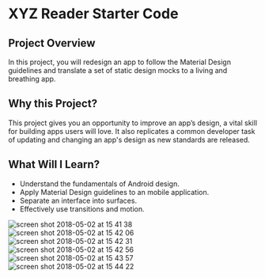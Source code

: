 # XYZ Reader Starter Code


## Project Overview
In this project, you will redesign an app to follow the Material Design guidelines and translate a set of static design mocks to a living and breathing app.

## Why this Project?
This project gives you an opportunity to improve an app’s design, a vital skill for building apps users will love. It also replicates a common developer task of updating and changing an app's design as new standards are released.

## What Will I Learn?
- Understand the fundamentals of Android design.
- Apply Material Design guidelines to an mobile application.
- Separate an interface into surfaces.
- Effectively use transitions and motion.



![screen shot 2018-05-02 at 15 41 38](https://user-images.githubusercontent.com/33655422/39529935-be09ae00-4e1f-11e8-974c-42d666cdcaa7.png)
![screen shot 2018-05-02 at 15 42 06](https://user-images.githubusercontent.com/33655422/39529938-bf2aaeec-4e1f-11e8-84d6-6044b4084376.png)
![screen shot 2018-05-02 at 15 42 31](https://user-images.githubusercontent.com/33655422/39529939-bf5bb942-4e1f-11e8-893d-e52396d22728.png)
![screen shot 2018-05-02 at 15 42 56](https://user-images.githubusercontent.com/33655422/39529940-bf83718a-4e1f-11e8-9593-7213410fef30.png)
![screen shot 2018-05-02 at 15 43 57](https://user-images.githubusercontent.com/33655422/39529941-bfa0b15a-4e1f-11e8-92b0-3ad7d4f1bc9c.png)
![screen shot 2018-05-02 at 15 44 22](https://user-images.githubusercontent.com/33655422/39529942-bfdb256a-4e1f-11e8-90fb-213a0a2af52c.png)




